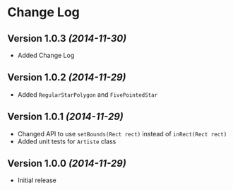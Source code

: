 Change Log
==========

Version 1.0.3 *(2014-11-30)*
--------------------------

* Added Change Log

Version 1.0.2 *(2014-11-29)*
--------------------------

* Added `RegularStarPolygon` and `FivePointedStar`

Version 1.0.1 *(2014-11-29)*
--------------------------

 * Changed API to use `setBounds(Rect rect)` instead of `inRect(Rect rect)`
 * Added unit tests for `Artiste` class


Version 1.0.0 *(2014-11-29)*
----------------------------

 * Initial release
 
